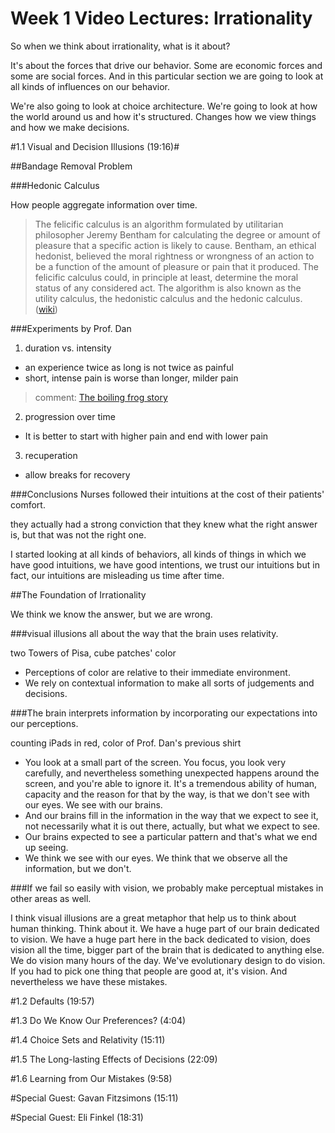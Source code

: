 Week 1 Video Lectures: Irrationality
=====================


So when we think about irrationality, what is it about?

It's about the forces that drive our behavior. Some are economic forces and some are social forces.  And in this particular section we are going to look at all kinds of influences on our behavior.

We're also going to look at choice architecture.   We're going to look at how the world around us and how it's structured. Changes how we view things and how we make
decisions.


#1.1 Visual and Decision Illusions (19:16)#

##Bandage Removal Problem

###Hedonic Calculus

How people aggregate information over time.

> The felicific calculus is an algorithm formulated by utilitarian philosopher Jeremy Bentham for calculating the degree or amount of pleasure that a specific action is likely to cause. Bentham, an ethical hedonist, believed the moral rightness or wrongness of an action to be a function of the amount of pleasure or pain that it produced. The felicific calculus could, in principle at least, determine the moral status of any considered act. The algorithm is also known as the utility calculus, the hedonistic calculus and the hedonic calculus. ([wiki](http://en.wikipedia.org/wiki/Felicific_calculus))

###Experiments by Prof. Dan

1. duration vs. intensity
  * an experience twice as long is not twice as painful
  * short, intense pain is worse than longer, milder pain

> comment: [The boiling frog story](http://en.wikipedia.org/wiki/Boiling_frog)

2. progression over time
  * It is better to start with higher pain and end with lower pain

3. recuperation
  * allow breaks for recovery

###Conclusions
Nurses followed their intuitions at the cost of their patients' comfort.

they actually had a strong conviction that they knew what the right answer is,
but that was not the right one. 

I started looking at all kinds of behaviors, all kinds of things in
which we have good intuitions, we have good intentions, we trust our intuitions
but in fact, our intuitions are misleading us time after time.


##The Foundation of Irrationality

We think we know the answer, but we are wrong.

###visual illusions all about the way that the brain uses relativity.

two Towers of Pisa, cube patches' color 
* Perceptions of color are relative to their immediate environment.
* We rely on contextual information to make all sorts of judgements and decisions.

###The brain interprets information by incorporating our expectations into our perceptions.

counting iPads in red, color of Prof. Dan's previous shirt
* You look at a small part of the screen. You focus, you look very carefully, and
nevertheless something unexpected happens around the screen, and you're able to ignore it. It's a tremendous ability of human, capacity and the reason for that by the
way, is that we don't see with our eyes. We see with our brains.
* And our brains fill in the information in the way that we expect to see it, not necessarily what it is out there, actually, but what we expect to see.
* Our brains expected to see a particular pattern and that's what we end up seeing. 
* We think we see with our eyes. We think that we observe all the information, but we don't.

###If we fail so easily with vision, we probably make perceptual mistakes in other areas as well.

I think visual illusions are a great metaphor that help us to think about human
thinking. Think about it. We have a huge part of our brain dedicated to vision.
We have a huge part here in the back dedicated to vision, does vision all the
time, bigger part of the brain that is dedicated to anything else.
We do vision many hours of the day. We've evolutionary design to do vision.
If you had to pick one thing that people are good at, it's vision. And nevertheless we have these mistakes. 






#1.2 Defaults (19:57)

#1.3 Do We Know Our Preferences? (4:04)

#1.4 Choice Sets and Relativity (15:11)

#1.5 The Long-lasting Effects of Decisions (22:09)

#1.6 Learning from Our Mistakes (9:58)

#Special Guest: Gavan Fitzsimons (15:11)

#Special Guest: Eli Finkel (18:31)

